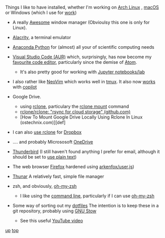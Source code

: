 Things I like to have installed, whether I'm working on [Arch Linux](../arch_linux/README.md) , [macOS](../macos/README.md) or Windows (which I use for [work](../work/README.md))

- A really [Awesome](https://awesomewm.org/) window manager (Obvioulsy this one is only for Linux).
- [Alacrity](https://wiki.archlinux.org/title/Alacritty), a terminal emulator
- [Anaconda Python](https://www.anaconda.com/) for (almost) all your of scientific computing needs
- [Visual Studio Code (AUR)](https://aur.archlinux.org/packages/visual-studio-code-bin) which, surprisingly, has now become my [favourite code editor](https://code.visualstudio.com/updates/v1_86), particularly since the demise of [Atom](https://github.blog/2022-06-08-sunsetting-atom/).
  - It's also pretty good for working with [Jupyter](https://jupyter.org/)[ notebooks/lab](https://marketplace.visualstudio.com/items?itemName=ms-toolsai.jupyter)
- I also rather like [NeoVim](https://neovim.io/) which works well in [tmux](https://github.com/tmux/tmux/wiki). It also now [works](https://github.com/github/copilot.vim) with [copilot](https://github.com/features/copilot)

- Google Drive.
  - using [rclone](https://archlinux.org/packages/extra/x86_64/rclone/), particulary the [rclone mount](https://rclone.org/commands/rclone_mount/) command
  - [rclone/rclone: "rsync for cloud storage" (github.com)](https://github.com/rclone/rclone)
  - [How To Mount Google Drive Locally Using Rclone In Linux (ostechnix.com)][def]

- I can also [use rclone](https://rclone.org/dropbox/) for  [Dropbox](https://aur.archlinux.org/packages/dropbox)
- .... and probably Micrososoft [OneDrive](https://rclone.org/onedrive/)
- [Thunderbird](https://wiki.archlinux.org/title/Thunderbird) (I still haven't found anything I prefer for email, although it should be set to [use plain text](https://useplaintext.email/))
- The web browser [Firefox](https://wiki.archlinux.org/title/Firefox) hardened using [arkenfox/user.js](https://github.com/arkenfox/user.js/))
- [Thunar](https://wiki.archlinux.org/title/Thunar) A relatively fast, simple file manager
- zsh, and obviously, [oh-my-zsh](https://ohmyz.sh/)
  - I like using the [command line](https://jeroenjanssens.com/dsatcl/), particularly if I can use [oh-my-zsh](https://github.com/ohmyzsh/wiki/blob/main/Cheatsheet.md)
- Some way of sorting out my [dotfiles](https://github.com/webpro/awesome-dotfiles) The intention is to keep these in a git repository, probably using [GNU Stow](https://www.gnu.org/software/stow/)
  - See this useful [YouTube video](https://www.youtube.com/watch?v=y6XCebnB9gs)

[up](README.md)
[top](../README.md)
